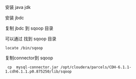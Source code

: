 安装 java jdk

安装 jbdc 


复制 jbdc 到  sqoop 目录



可以通过 找到 sqoop 目录



```shell
locate /bin/sqoop  
```



复制connector到 sqoop

```
 cp  mysql-connector.jar /opt/cloudera/parcels/CDH-6.1.1-1.cdh6.1.1.p0.875250/lib/sqoop


```



 

 

 
